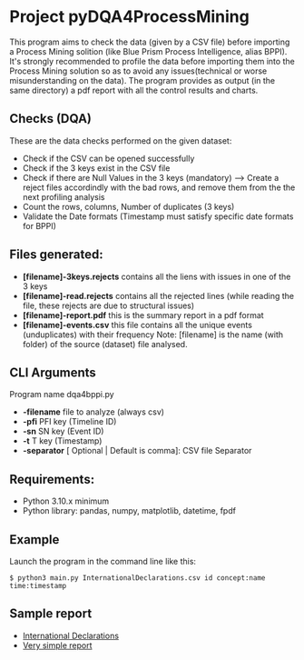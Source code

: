 # Project pyDQA4ProcessMining
This program aims to check the data (given by a CSV file) before importing a Process Mining solition (like Blue Prism Process Intelligence, alias BPPI). It's strongly recommended to profile the data before importing them into the Process Mining solution so as to avoid any issues(technical or worse misunderstanding on the data). 
The program provides as output (in the same directory) a pdf report with all the control results and charts.
## Checks (DQA)
These are the data checks performed on the given dataset:
  * Check if the CSV can be opened successfully
  * Check if the 3 keys exist in the CSV file
  * Check if there are Null Values in the 3 keys (mandatory) --> Create a reject files accordindly with the bad rows, and remove them from the the next profiling analysis
  * Count the rows, columns, Number of duplicates (3 keys)
  * Validate the Date formats (Timestamp must satisfy specific date formats for BPPI)
## Files generated:
  * **[filename]-3keys.rejects** contains all the liens with issues in one of the 3 keys
  * **[filename]-read.rejects** contains all the rejected lines (while reading the file, these rejects are due to structural issues)
  * **[filename]-report.pdf** this is the summary report in a pdf format
  * **[filename]-events.csv** this file contains all the unique events (unduplicates) with their frequency
Note: [filename] is the name (with folder) of the source (dataset) file analysed.
## CLI Arguments
Program name dqa4bppi.py  
* **-filename** file to analyze (always csv)
* **-pfi** PFI key (Timeline ID)
* **-sn** SN key (Event ID)
* **-t** T key (Timestamp)
* **-separator** [ Optional | Default is comma]: CSV file Separator
## Requirements:
* Python 3.10.x minimum
* Python library: pandas, numpy, matplotlib, datetime, fpdf
## Example
Launch the program in the command line like this:
```
$ python3 main.py InternationalDeclarations.csv id concept:name time:timestamp
```
## Sample report
* [International Declarations](https://github.com/datacorner/pyProcessMiningTools/blob/main/pyDQA4BPPI/samples/InternationalDeclarations-report.pdf)
* [Very simple report](https://github.com/datacorner/pyProcessMiningTools/blob/main/pyDQA4BPPI/samples/data-report.pdf)
